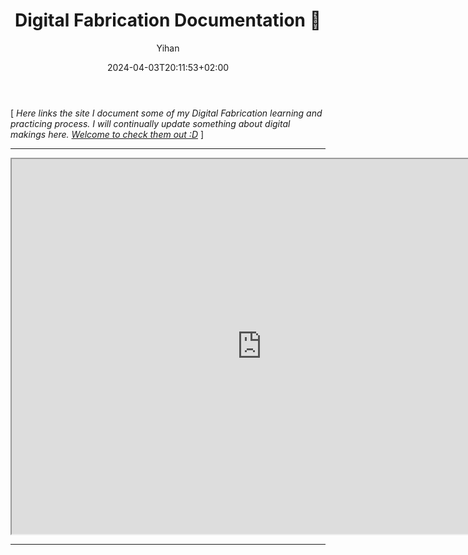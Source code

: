 ﻿---
title: "Digital Fabrication Documentation 🔧"
date: 2024-04-03T20:11:53+02:00
hidemeta: true
draft: false
author: ["Yihan"]
keywords: 
- Making
tags:
- Digital Fabrication
- Visual
- 3D
- Physical
- Tool
description: ""
showToc: true
TocOpen: true
showbreadcrumbs: true
disableShare: true
weight: 284
cover:
    image: "projects/df/dfCover.jpg"
    caption: "My Digital Fabrication Documentation Site"
    alt: ""
    relative: false

---


[ *Here links the site I document some of my Digital Fabrication learning and practicing process. I will continually update something about digital makings here. 
[Welcome to check them out :D](https://yhannahlou1.gitlab.io/yh-digital-fabrication/)* ]


---


<iframe src="https://yhannahlou1.gitlab.io/yh-digital-fabrication/" width="800" height="600"></iframe>


---